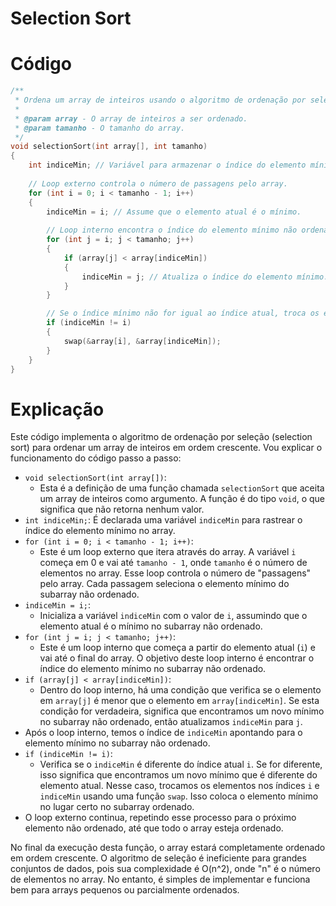 # Selection Sort

# Código

```c
/**
 * Ordena um array de inteiros usando o algoritmo de ordenação por seleção (selection sort).
 *
 * @param array - O array de inteiros a ser ordenado.
 * @param tamanho - O tamanho do array.
 */
void selectionSort(int array[], int tamanho)
{
    int indiceMin; // Variável para armazenar o índice do elemento mínimo.
    
    // Loop externo controla o número de passagens pelo array.
    for (int i = 0; i < tamanho - 1; i++)
    {
        indiceMin = i; // Assume que o elemento atual é o mínimo.
        
        // Loop interno encontra o índice do elemento mínimo não ordenado.
        for (int j = i; j < tamanho; j++)
        {
            if (array[j] < array[indiceMin])
            {
                indiceMin = j; // Atualiza o índice do elemento mínimo.
            }            
        }

        // Se o índice mínimo não for igual ao índice atual, troca os elementos.
        if (indiceMin != i)
        {
            swap(&array[i], &array[indiceMin]);
        }
    }
}
```

# Explicação

Este código implementa o algoritmo de ordenação por seleção (selection sort) para ordenar um array de inteiros em ordem crescente. Vou explicar o funcionamento do código passo a passo:

- `void selectionSort(int array[])`:
    - Esta é a definição de uma função chamada `selectionSort` que aceita um array de inteiros como argumento. A função é do tipo `void`, o que significa que não retorna nenhum valor.
- `int indiceMin;`: É declarada uma variável `indiceMin` para rastrear o índice do elemento mínimo no array.
- `for (int i = 0; i < tamanho - 1; i++)`:
    - Este é um loop externo que itera através do array. A variável `i` começa em 0 e vai até `tamanho - 1`, onde `tamanho` é o número de elementos no array. Esse loop controla o número de "passagens" pelo array. Cada passagem seleciona o elemento mínimo do subarray não ordenado.
- `indiceMin = i;`:
    - Inicializa a variável `indiceMin` com o valor de `i`, assumindo que o elemento atual é o mínimo no subarray não ordenado.
- `for (int j = i; j < tamanho; j++)`:
    - Este é um loop interno que começa a partir do elemento atual (`i`) e vai até o final do array. O objetivo deste loop interno é encontrar o índice do elemento mínimo no subarray não ordenado.
- `if (array[j] < array[indiceMin])`:
    - Dentro do loop interno, há uma condição que verifica se o elemento em `array[j]` é menor que o elemento em `array[indiceMin]`. Se esta condição for verdadeira, significa que encontramos um novo mínimo no subarray não ordenado, então atualizamos `indiceMin` para `j`.
- Após o loop interno, temos o índice de `indiceMin` apontando para o elemento mínimo no subarray não ordenado.
- `if (indiceMin != i)`:
    - Verifica se o `indiceMin` é diferente do índice atual `i`. Se for diferente, isso significa que encontramos um novo mínimo que é diferente do elemento atual. Nesse caso, trocamos os elementos nos índices `i` e `indiceMin` usando uma função `swap`. Isso coloca o elemento mínimo no lugar certo no subarray ordenado.
- O loop externo continua, repetindo esse processo para o próximo elemento não ordenado, até que todo o array esteja ordenado.

No final da execução desta função, o array estará completamente ordenado em ordem crescente. O algoritmo de seleção é ineficiente para grandes conjuntos de dados, pois sua complexidade é O(n^2), onde "n" é o número de elementos no array. No entanto, é simples de implementar e funciona bem para arrays pequenos ou parcialmente ordenados.